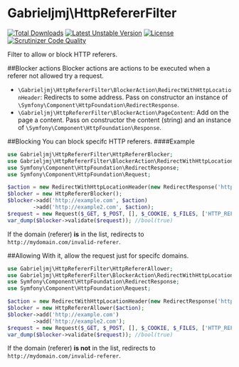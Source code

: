 Gabrieljmj\HttpRefererFilter
============================
[![Total Downloads](https://poser.pugx.org/gabrieljmj/httprefererfilter/downloads.png)](https://packagist.org/packages/gabrieljmj/httprefererfilter) [![Latest Unstable Version](https://poser.pugx.org/gabrieljmj/httprefererfilter/v/unstable.png)](https://packagist.org/packages/gabrieljmj/httprefererfilter) [![License](https://poser.pugx.org/gabrieljmj/httprefererfilter/license.png)](https://packagist.org/packages/gabrieljmj/httprefererfilter) [![Scrutinizer Code Quality](https://scrutinizer-ci.com/g/GabrielJMJ/HttpRefererFilter/badges/quality-score.png?b=master)](https://scrutinizer-ci.com/g/GabrielJMJ/HttpRefererFilter/?branch=master)

Filter to allow or block HTTP referers.

##Blocker actions
Blocker actions are actions to be executed when a referer not allowed try a request.
* ```\Gabrieljmj\HttpRefererFilter\BlockerAction\RedirectWithHttpLocationHeader```: Redirects to some address. Pass on constructor an instance of ```\Symfony\Component\HttpFoundation\RedirectResponse```.
* ```\Gabrieljmj\HttpRefererFilter\BlockerAction\PageContent```: Add on the page a content. Pass on constructor the content (string) and an instance of ```\Symfony\Component\HttpFoundation\Response```.

##Blocking
You can block specifc HTTP referers.
####Example
```php
use Gabrieljmj\HttpRefererFilter\HttpRefererBlocker;
use Gabrieljmj\HttpRefererFilter\BlockerAction\RedirectWithHttpLocationHeader;
use Symfony\Component\HttpFoundation\RedirectResponse;
use Symfony\Component\HttpFoundation\Request;

$action = new RedirectWithHttpLocationHeader(new RedirectResponse('http://mydomain.com/invalid-referer');
$blocker = new HttpRefererBlocker();
$blocker->add('http://example.com', $action)
        ->add('http://example2.com', $action);
$request = new Request($_GET, $_POST, [], $_COOKIE, $_FILES, ['HTTP_REFERER' => 'http://example_valid.com']);
var_dump($blocker->validate($request)); //bool(true)
```
If the domain (referer) **is** in the list, redirects to ```http://mydomain.com/invalid-referer```.

##Allowing
With it, allow the request just for specifc domains.
```php
use Gabrieljmj\HttpRefererFilter\HttpRefererAllower;
use Gabrieljmj\HttpRefererFilter\BlockerAction\RedirectWithHttpLocationHeader;
use Symfony\Component\HttpFoundation\RedirectResponse;
use Symfony\Component\HttpFoundation\Request;

$action = new RedirectWithHttpLocationHeader(new RedirectResponse('http://mydomain.com/invalid-referer');
$blocker = new HttpRefererAllower($action);
$blocker->add('http://example.com')
        ->add('http://example2.com');
$request = new Request($_GET, $_POST, [], $_COOKIE, $_FILES, ['HTTP_REFERER' => 'http://example1.com']);
var_dump($blocker->validate($request)); //bool(true)
```
If the domain (referer) **is not** in the list, redirects to ```http://mydomain.com/invalid-referer```.